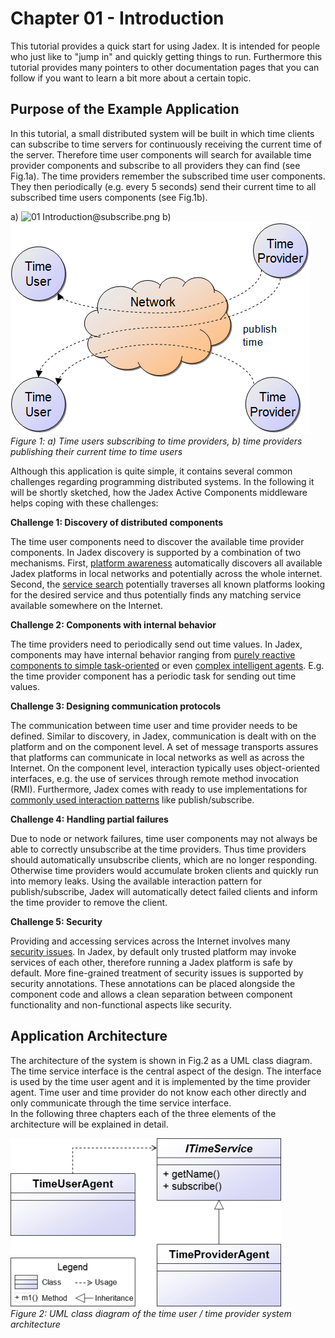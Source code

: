 <span>Chapter 01 - Introduction</span> 
======================================

This tutorial provides a quick start for using Jadex. It is intended for people who just like to "jump in" and quickly getting things to run. Furthermore this tutorial provides many pointers to other documentation pages that you can follow if you want to learn a bit more about a certain topic.

<span>Purpose of the Example Application</span> 
-----------------------------------------------

In this tutorial, a small distributed system will be built in which time clients can subscribe to time servers for continuously receiving the current time of the server. Therefore time user components will search for available time provider components and subscribe to all providers they can find (see Fig.1a). The time providers remember the subscribed time user components. They then periodically (e.g. every 5 seconds) send their current time to all subscribed time users components (see Fig.1b).

a\) ![01 Introduction@subscribe.png](01%20Introduction@subscribe.png) b) ![01 Introduction@publish.png](publish.png)\
*Figure 1: a) Time users subscribing to time providers, b) time providers publishing their current time to time users*

Although this application is quite simple, it contains several common challenges regarding programming distributed systems. In the following it will be shortly sketched, how the Jadex Active Components middleware helps coping with these challenges:

**Challenge 1: Discovery of distributed components**

The time user components need to discover the available time provider components. In Jadex discovery is supported by a combination of two mechanisms. First, <span class="wikiexternallink">[platform awareness](AC%20User%20Guide/07%20Platform%20Awareness)</span> automatically discovers all available Jadex platforms in local networks and potentially across the whole internet. Second, the <span class="wikiexternallink">[service search](AC%20User%20Guide/05%20Services)</span> potentially traverses all known platforms looking for the desired service and thus potentially finds any matching service available somewhere on the Internet.

**Challenge 2: Components with internal behavior**

The time providers need to periodically send out time values. In Jadex, components may have internal behavior ranging from <span class="wikiexternallink">[purely reactive components to simple task-oriented](AC%20User%20Guide/02%20Active%20Components)</span> or even <span class="wikiexternallink">[complex intelligent agents](BDI%20User%20Guide/02%20Concepts)</span>. E.g. the time provider component has a periodic task for sending out time values.

**Challenge 3: Designing communication protocols**

The communication between time user and time provider needs to be defined. Similar to discovery, in Jadex, communication is dealt with on the platform and on the component level. A set of message transports assures that platforms can communicate in local networks as well as across the Internet. On the component level, interaction typically uses object-oriented interfaces, e.g. the use of services through remote method invocation (RMI). Furthermore, Jadex comes with ready to use implementations for <span class="wikiexternallink">[commonly used interaction patterns](AC%20User%20Guide/03%20Asynchronous%20Programming)</span> like publish/subscribe.

**Challenge 4: Handling partial failures**

Due to node or network failures, time user components may not always be able to correctly unsubscribe at the time providers. Thus time providers should automatically unsubscribe clients, which are no longer responding. Otherwise time providers would accumulate broken clients and quickly run into memory leaks. Using the available interaction pattern for publish/subscribe, Jadex will automatically detect failed clients and inform the time provider to remove the client.

**Challenge 5: Security**

Providing and accessing services across the Internet involves many <span class="wikiexternallink">[security issues](AC%20User%20Guide/08%20Security)</span>. In Jadex, by default only trusted platform may invoke services of each other, therefore running a Jadex platform is safe by default. More fine-grained treatment of security issues is supported by security annotations. These annotations can be placed alongside the component code and allows a clean separation between component functionality and non-functional aspects like security.

<span>Application Architecture</span> 
-------------------------------------

The architecture of the system is shown in Fig.2 as a UML class diagram. The time service interface is the central aspect of the design. The interface is used by the time user agent and it is implemented by the time provider agent. Time user and time provider do not know each other directly and only communicate through the time service interface.\
In the following three chapters each of the three elements of the architecture will be explained in detail.

![01 Introduction@timearch.png](timearch.png)\
*Figure 2: UML class diagram of the time user / time provider system architecture*
